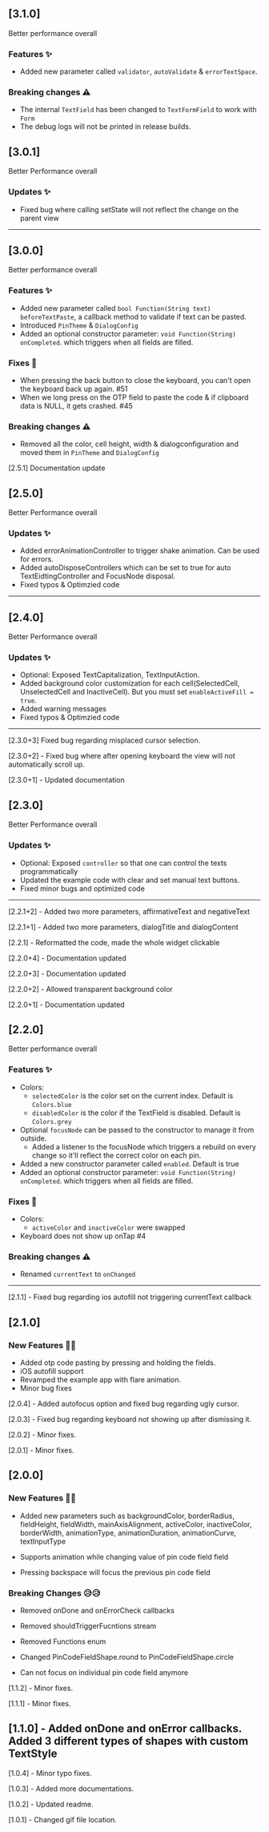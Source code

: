 ## [3.1.0]

Better performance overall

### Features  ✨
- Added new parameter called `validator`, `autoValidate` & `errorTextSpace`. 

### Breaking changes ⚠️  
- The internal `TextField` has been changed to `TextFormField` to work with `Form`
- The debug logs will not be printed in release builds.

## [3.0.1]

Better Performance overall

### Updates  ✨
 - Fixed bug where calling setState will not reflect the change on the parent view
 

---

## [3.0.0]

Better performance overall

### Features  ✨
- Added new parameter called `bool Function(String text) beforeTextPaste`, a callback method to validate if text can be pasted. 
- Introduced `PinTheme` & `DialogConfig`
- Added an optional constructor parameter: `void Function(String) onCompleted`. which triggers when all fields are filled.

### Fixes  🐛
- When pressing the back button to close the keyboard, you can't open the keyboard back up again. #51
- When we long press on the OTP field to paste the code & if clipboard data is NULL, it gets crashed. #45

### Breaking changes ⚠️  
- Removed all the color, cell height, width & dialogconfiguration and moved them in `PinTheme` and `DialogConfig`

[2.5.1] Documentation update

## [2.5.0]

Better Performance overall

### Updates  ✨
 - Added errorAnimationController to trigger shake animation. Can be used for errors.
 - Added autoDisposeControllers which can be set to true for auto TextEidtingController and FocusNode disposal.
 - Fixed typos & Optimzied code
 

---

## [2.4.0]

Better Performance overall

### Updates  ✨
 - Optional: Exposed TextCapitalization, TextInputAction.
 - Added background color customization for each cell(SelectedCell, UnselectedCell and InactiveCell). But you must set `enableActiveFill = true`.
 - Added warning messages
 - Fixed typos & Optimzied code
 

---

[2.3.0+3] Fixed bug regarding misplaced cursor selection.

[2.3.0+2] - Fixed bug where after opening keyboard the view will not automatically scroll up.

[2.3.0+1] - Updated documentation

## [2.3.0]

Better Performance overall

### Updates  ✨

- Optional: Exposed `controller` so that one can control the texts programmatically
- Updated the example code with clear and set manual text buttons.
- Fixed minor bugs and optimized code

---

[2.2.1+2] - Added two more parameters, affirmativeText and negativeText

[2.2.1+1] - Added two more parameters, dialogTitle and dialogContent

[2.2.1] - Reformatted the code, made the whole widget clickable

[2.2.0+4] - Documentation updated

[2.2.0+3] - Documentation updated

[2.2.0+2] - Allowed transparent background color

[2.2.0+1] - Documentation updated

## [2.2.0]

Better performance overall

### Features  ✨
- Colors:
  - `selectedColor` is the color set on the current index. Default is `Colors.blue`
  - `disabledColor` is the color if the TextField is disabled. Default is `Colors.grey`
- Optional `focusNode` can be passed to the constructor to manage it from outside.
  - Added a listener to the focusNode which triggers a rebuild on every change so it'll reflect the correct color on each pin.
- Added a new constructor parameter called `enabled`. Default is true
- Added an optional constructor parameter: `void Function(String) onCompleted`. which triggers when all fields are filled.

### Fixes  🐛
- Colors:
  - `activeColor` and `inactiveColor` were swapped
- Keyboard does not show up onTap #4

### Breaking changes ⚠️  
- Renamed `currentText` to `onChanged`

---

[2.1.1] - Fixed bug regarding ios autofill not triggering currentText callback

## [2.1.0]

### New Features 🥁🥁

- Added otp code pasting by pressing and holding the fields.
- iOS autofill support
- Revamped the example app with flare animation.
- Minor bug fixes

[2.0.4] - Added autofocus option and fixed bug regarding ugly cursor.

[2.0.3] - Fixed bug regarding keyboard not showing up after dismissing it.

[2.0.2] - Minor fixes.

[2.0.1] - Minor fixes.

## [2.0.0]

### New Features 🥁🥁

- Added new parameters such as backgroundColor, borderRadius, fieldHeight, fieldWidth, mainAxisAlignment, activeColor, inactiveColor, borderWidth, animationType, animationDuration, animationCurve, textInputType

- Supports animation while changing value of pin code field field

- Pressing backspace will focus the previous pin code field

### Breaking Changes 😥😥

- Removed onDone and onErrorCheck callbacks

- Removed shouldTriggerFucntions stream

- Removed Functions enum

- Changed PinCodeFieldShape.round to PinCodeFieldShape.circle

- Can not focus on individual pin code field anymore

[1.1.2] - Minor fixes.

[1.1.1] - Minor fixes.

## [1.1.0] - Added onDone and onError callbacks. Added 3 different types of shapes with custom TextStyle

[1.0.4] - Minor typo fixes.

[1.0.3] - Added more documentations.

[1.0.2] - Updated readme.

[1.0.1] - Changed gif file location.

